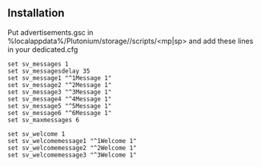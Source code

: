 ## Installation

Put advertisements.gsc in %localappdata%/Plutonium/storage/<t5>/scripts/<mp|sp> and add these lines in your dedicated.cfg

```
set sv_messages 1
set sv_messagesdelay 35
set sv_message1 "^1Message 1"
set sv_message2 "^2Message 1"
set sv_message3 "^3Message 1"
set sv_message4 "^4Message 1"
set sv_message5 "^5Message 1"
set sv_message6 "^6Message 1"
set sv_maxmessages 6

set sv_welcome 1
set sv_welcomemessage1 "^1Welcome 1"
set sv_welcomemessage2 "^2Welcome 1"
set sv_welcomemessage3 "^3Welcome 1"
```
